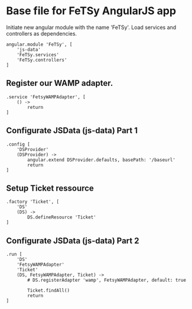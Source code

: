 # Base file for FeTSy AngularJS app

Initiate new angular module with the name 'FeTSy'. Load services and
controllers as dependencies.

    angular.module 'FeTSy', [
        'js-data'
        'FeTSy.services'
        'FeTSy.controllers'
    ]

## Register our WAMP adapter.

    .service 'FetsyWAMPAdapter', [
        () ->
            return
    ]

## Configurate JSData (js-data) Part 1

    .config [
        'DSProvider'
        (DSProvider) ->
            angular.extend DSProvider.defaults, basePath: '/baseurl'
            return
    ]

## Setup Ticket ressource

    .factory 'Ticket', [
        'DS'
        (DS) ->
            DS.defineResource 'Ticket'
    ]

## Configurate JSData (js-data) Part 2

    .run [
        'DS'
        'FetsyWAMPAdapter'
        'Ticket'
        (DS, FetsyWAMPAdapter, Ticket) ->
            # DS.registerAdapter 'wamp', FetsyWAMPAdapter, default: true

            Ticket.findAll()
            return
    ]

